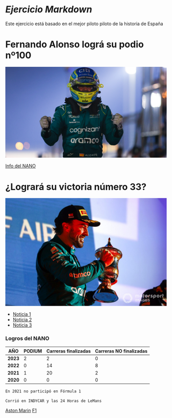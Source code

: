 # *Ejercicio Markdown*
Este ejercicio está basado en el mejor piloto piloto de la historia de España
# **Fernando Alonso lográ su podio nº100**
<img src="img/fernando3.jpg" width="700px">

[Info del NANO](https://es.wikipedia.org/wiki/Fernando_Alonso)

# **¿Logrará su victoria número 33?**

<img src="img/Fernandoa1.jpg" width="700px">

* [Noticia 1](https://es.motorsport.com/f1/news/fotos-podio-alonso-bahrein-formula1-2023/10440293/)
* [Noticia 2](https://www.marca.com/motor/formula1/2023/03/14/6410b0ff268e3e190e8b457d.html)
* [Noticia 3](https://www.marca.com/motor/formula1/gp-arabia-saudi/2023/03/14/6410a9a7ca47411c668b45c9.html)

### Logros del NANO


| **AÑO** |PODIUM|Carreras finalizadas|Carreras NO finalizadas |
|---|---|---|---|
|**2023**|2|2|0|
|**2022**|0|14|8|
|**2021**|1|20|2|
|**2020**|0 |0|0|

```
En 2021 no participó en Fórmula 1
```

```
Corrió en INDYCAR y las 24 Horas de LeMans
```

[Aston Marin](instalacion.md)
[F1](informacion.md)
